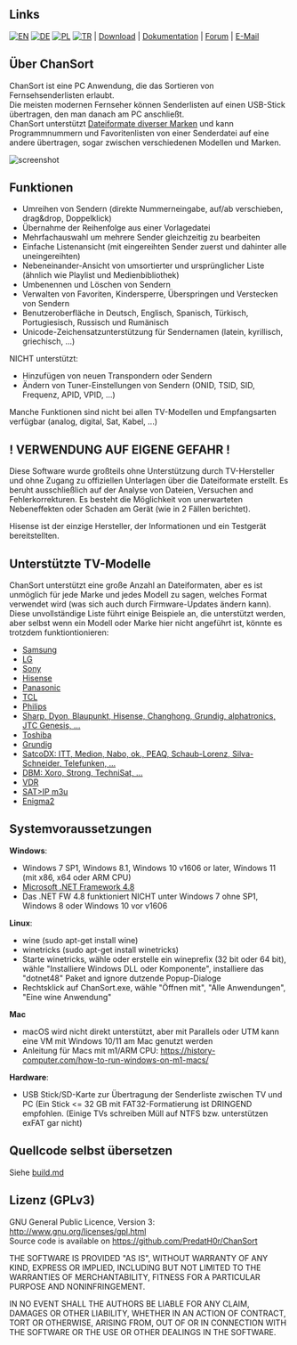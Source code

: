 Links
-----
[![EN](https://chansort.com/img/flag_en_16.png)](https://github.com/PredatH0r/ChanSort/blob/master/readme.md)
[![DE](https://chansort.com/img/flag_de_24.png)](https://github.com/PredatH0r/ChanSort/blob/master/readme_de.md)
[![PL](https://chansort.com/img/flag_pl_16.png)](https://github.com/PredatH0r/ChanSort/blob/master/readme_pl.md)
[![TR](https://chansort.com/img/flag_tr_16.png)](https://github.com/PredatH0r/ChanSort/blob/master/readme_tr-TR.md) |
[Download](https://github.com/PredatH0r/ChanSort/releases) | 
[Dokumentation](https://github.com/PredatH0r/ChanSort/wiki/Home-(de)) |
[Forum](https://github.com/PredatH0r/ChanSort/issues) | 
[E-Mail](mailto:horst@beham.biz)

Über ChanSort
--------------
ChanSort ist eine PC Anwendung, die das Sortieren von Fernsehsenderlisten erlaubt.  
Die meisten modernen Fernseher können Senderlisten auf einen USB-Stick übertragen, den man danach am PC anschließt.  
ChanSort unterstützt [Dateiformate diverser Marken](#unterstützte-tv-modelle) und kann Programmnummern und Favoritenlisten
von einer Senderdatei auf eine andere übertragen, sogar zwischen verschiedenen Modellen und Marken.

![screenshot](http://beham.biz/chansort/ChanSort-de.png)

Funktionen
--------
- Umreihen von Sendern (direkte Nummerneingabe, auf/ab verschieben, drag&drop, Doppelklick)
- Übernahme der Reihenfolge aus einer Vorlagedatei
- Mehrfachauswahl um mehrere Sender gleichzeitig zu bearbeiten
- Einfache Listenansicht (mit eingereihten Sender zuerst und dahinter alle uneingereihten)
- Nebeneinander-Ansicht von umsortierter und ursprünglicher Liste (ähnlich wie Playlist und Medienbibliothek)
- Umbenennen und Löschen von Sendern
- Verwalten von Favoriten, Kindersperre, Überspringen und Verstecken von Sendern
- Benutzeroberfläche in Deutsch, Englisch, Spanisch, Türkisch, Portugiesisch, Russisch und Rumänisch
- Unicode-Zeichensatzunterstützung für Sendernamen (latein, kyrillisch, griechisch, ...)

NICHT unterstützt:
- Hinzufügen von neuen Transpondern oder Sendern
- Ändern von Tuner-Einstellungen von Sendern (ONID, TSID, SID, Frequenz, APID, VPID, ...)

Manche Funktionen sind nicht bei allen TV-Modellen und Empfangsarten verfügbar (analog, digital, Sat, Kabel, ...)

! VERWENDUNG AUF EIGENE GEFAHR !
------------------------
Diese Software wurde großteils ohne Unterstützung durch TV-Hersteller und ohne Zugang zu offiziellen
Unterlagen über die Dateiformate erstellt. Es beruht ausschließlich auf der Analyse von Dateien, Versuchen and Fehlerkorrekturen.
Es besteht die Möglichkeit von unerwarteten Nebeneffekten oder Schaden am Gerät (wie in 2 Fällen berichtet).

Hisense ist der einzige Hersteller, der Informationen und ein Testgerät bereitstellten.

Unterstützte TV-Modelle 
---------------------
ChanSort unterstützt eine große Anzahl an Dateiformaten, aber es ist unmöglich für jede Marke und jedes Modell zu
sagen, welches Format verwendet wird (was sich auch durch Firmware-Updates ändern kann).  
Diese unvollständige Liste führt einige Beispiele an, die unterstützt werden, aber selbst wenn ein Modell oder Marke
hier nicht angeführt ist, könnte es trotzdem funktiontionieren:
- [Samsung](source/fileformats_de.md#samsung)
- [LG](source/fileformats_de.md#lg)
- [Sony](source/fileformats_de.md#sony)
- [Hisense](source/fileformats_de.md#hisense)
- [Panasonic](source/fileformats_de.md#panasonic)
- [TCL](source/fileformats_de.md#tcl)
- [Philips](source/fileformats_de.md#philips)
- [Sharp, Dyon, Blaupunkt, Hisense, Changhong, Grundig, alphatronics, JTC Genesis, ...](source/fileformats_de.md#sharp)
- [Toshiba](source/fileformats_de.md#toshiba)
- [Grundig](source/fileformats_de.md#grundig)
- [SatcoDX: ITT, Medion, Nabo, ok., PEAQ, Schaub-Lorenz, Silva-Schneider, Telefunken, ...](source/fileformats_de.md#satcodx)
- [DBM: Xoro, Strong, TechniSat, ...](source/fileformats_de.md#dbm)
- [VDR](source/fileformats_de.md#vdr)
- [SAT>IP m3u](source/fileformats_de.md#m3u)
- [Enigma2](source/fileformats_de.md#enigma2)

Systemvoraussetzungen
-------------------
**Windows**:  
- Windows 7 SP1, Windows 8.1, Windows 10 v1606 or later, Windows 11 (mit x86, x64 oder ARM CPU)
- [Microsoft .NET Framework 4.8](https://dotnet.microsoft.com/download/dotnet-framework)  
- Das .NET FW 4.8 funktioniert NICHT unter Windows 7 ohne SP1, Windows 8 oder Windows 10 vor v1606

**Linux**:  
- wine (sudo apt-get install wine)
- winetricks (sudo apt-get install winetricks)
- Starte winetricks, wähle oder erstelle ein wineprefix (32 bit oder 64 bit), wähle
  "Installiere Windows DLL oder Komponente", installiere das "dotnet48" Paket and ignore dutzende Popup-Dialoge
- Rechtsklick auf ChanSort.exe, wähle "Öffnen mit", "Alle Anwendungen", "Eine wine Anwendung"

**Mac**
- macOS wird nicht direkt unterstützt, aber mit Parallels oder UTM kann eine VM mit Windows 10/11 am Mac genutzt werden
- Anleitung für Macs mit m1/ARM CPU: https://history-computer.com/how-to-run-windows-on-m1-macs/

**Hardware**:  
- USB Stick/SD-Karte zur Übertragung der Senderliste zwischen TV und PC (Ein Stick <= 32 GB mit FAT32-Formatierung
ist DRINGEND empfohlen. (Einige TVs schreiben Müll auf NTFS bzw. unterstützen exFAT gar nicht)

Quellcode selbst übersetzen
-----------------
Siehe [build.md](source/build.md)

Lizenz (GPLv3)
---------------
GNU General Public Licence, Version 3: http://www.gnu.org/licenses/gpl.html  
Source code is available on https://github.com/PredatH0r/ChanSort

THE SOFTWARE IS PROVIDED "AS IS", WITHOUT WARRANTY OF ANY KIND,
EXPRESS OR IMPLIED, INCLUDING BUT NOT LIMITED TO THE WARRANTIES OF
MERCHANTABILITY, FITNESS FOR A PARTICULAR PURPOSE AND NONINFRINGEMENT.

IN NO EVENT SHALL THE AUTHORS BE LIABLE FOR ANY CLAIM, DAMAGES OR
OTHER LIABILITY, WHETHER IN AN ACTION OF CONTRACT, TORT OR OTHERWISE,
ARISING FROM, OUT OF OR IN CONNECTION WITH THE SOFTWARE OR THE USE OR
OTHER DEALINGS IN THE SOFTWARE.

